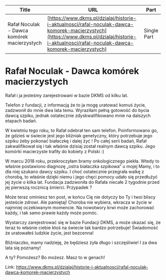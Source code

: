 | **Title**       | **URL**           | **Part**              |
|-----------------|-------------------|-----------------------|
| Rafał Noculak - Dawca komórek macierzystych         | [https://www.dkms.pl/dzialaj/historie-i-aktualnosci/rafal-noculak-dawca-komorek-macierzystych](https://www.dkms.pl/dzialaj/historie-i-aktualnosci/rafal-noculak-dawca-komorek-macierzystych)    | Single Part          |

# Rafał Noculak - Dawca komórek macierzystych

Rafał i ja jesteśmy zarejestrowani w bazie DKMS od kilku lat.   

Telefon z fundacji, z informacją że to ja mogę uratować komuś życie, zadzwonił do mnie dwa lata temu. Wyraziłam pełną gotowość do bycia dawcą szpiku, jednak ostatecznie zdyskwalifikowano mnie na dalszych etapach badań. 


  

W kwietniu tego roku, to Rafał odebrał ten sam telefon. Poinformowano go, że gdzieś w świecie jest jego bliźniak genetyczny, który potrzebuje jego szpiku żeby pokonać białaczkę i dalej żyć ! Po całej serii badań, Rafał zakwalifikował się i tak właśnie dzisiaj został realnym dawcą szpiku. Jego komórki macierzyste trafiły do kobiety z Polski :) 


  

W marcu 2018 roku, przekroczyłam bramy onkologicznego piekła. Wtedy to właśnie postawiono diagnozę „ostra białaczka szpikowa” u mojej Mamy, i to dla niej szukano dawcy szpiku. I choć ostatecznie przegrała walkę z chorobą, to właśnie dzięki niemu i jego chęci pomocy udało się przedłużyć jej życie o kilka lat. Fundacja zadzwoniła do Rafała niecałe 2 tygodnie przed jej pierwszą rocznicą śmierci. Przypadek ?   

  

Może teraz ominiesz ten post, w końcu Cię nie dotyczy bo Ty i twoi bliscy jesteście zdrowi. Ale pamiętaj! Choroba nie wybiera, wkracza w życie w najmniej oczekiwanym momencie. Na nowotwory krwi może zachorować każdy, i tak samo prawie każdy może pomóc.   

  

Wystarczy zarejestrować się w bazie Fundacji DKMS, a może okazać się, że teraz to właśnie ciebie ktoś na świecie tak bardzo potrzebuje! Świadomość że uratowałeś ludzkie życie, jest bezcenna!   

  

Bliźniaczko, mamy nadzieję, że będziesz żyła długo i szczęśliwie! I za dwa lata się poznamy!   

  

A ty? Pomożesz? Bo możesz. Masz to w genach!



Link: https://www.dkms.pl/dzialaj/historie-i-aktualnosci/rafal-noculak-dawca-komorek-macierzystych
